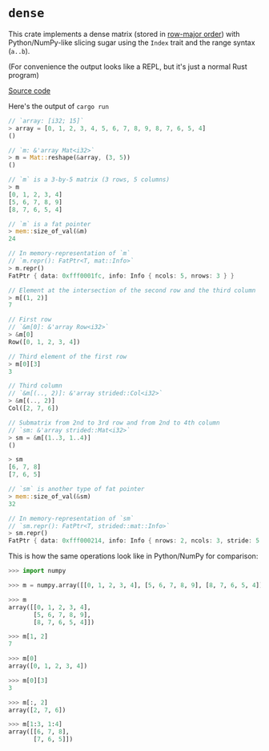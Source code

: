 # `dense`

This crate implements a dense matrix (stored in [row-major order]) with Python/NumPy-like slicing
sugar using the `Index` trait and the range syntax (`a..b`).

[row-major order]: https://en.wikipedia.org/wiki/Row-major_order

(For convenience the output looks like a REPL, but it's just a normal Rust program)

[Source code](/unsized_types/dense/src/main.rs)

Here's the output of `cargo run`

``` rust
// `array: [i32; 15]`
> array = [0, 1, 2, 3, 4, 5, 6, 7, 8, 9, 8, 7, 6, 5, 4]
()

// `m: &'array Mat<i32>`
> m = Mat::reshape(&array, (3, 5))
()

// `m` is a 3-by-5 matrix (3 rows, 5 columns)
> m
[0, 1, 2, 3, 4]
[5, 6, 7, 8, 9]
[8, 7, 6, 5, 4]

// `m` is a fat pointer
> mem::size_of_val(&m)
24

// In memory-representation of `m`
// `m.repr(): FatPtr<T, mat::Info>`
> m.repr()
FatPtr { data: 0xfff0001fc, info: Info { ncols: 5, nrows: 3 } }

// Element at the intersection of the second row and the third column
> m[(1, 2)]
7

// First row
// `&m[0]: &'array Row<i32>`
> &m[0]
Row([0, 1, 2, 3, 4])

// Third element of the first row
> m[0][3]
3

// Third column
// `&m[(.., 2)]: &'array strided::Col<i32>`
> &m[(.., 2)]
Col([2, 7, 6])

// Submatrix from 2nd to 3rd row and from 2nd to 4th column
// `sm: &'array strided::Mat<i32>`
> sm = &m[(1..3, 1..4)]
()

> sm
[6, 7, 8]
[7, 6, 5]

// `sm` is another type of fat pointer
> mem::size_of_val(&sm)
32

// In memory-representation of `sm`
// `sm.repr(): FatPtr<T, strided::mat::Info>`
> sm.repr()
FatPtr { data: 0xfff000214, info: Info { nrows: 2, ncols: 3, stride: 5 } }
```

This is how the same operations look like in Python/NumPy for comparison:

``` python
>>> import numpy

>>> m = numpy.array([[0, 1, 2, 3, 4], [5, 6, 7, 8, 9], [8, 7, 6, 5, 4]])

>>> m
array([[0, 1, 2, 3, 4],
       [5, 6, 7, 8, 9],
       [8, 7, 6, 5, 4]])

>>> m[1, 2]
7

>>> m[0]
array([0, 1, 2, 3, 4])

>>> m[0][3]
3

>>> m[:, 2]
array([2, 7, 6])

>>> m[1:3, 1:4]
array([[6, 7, 8],
       [7, 6, 5]])
```
